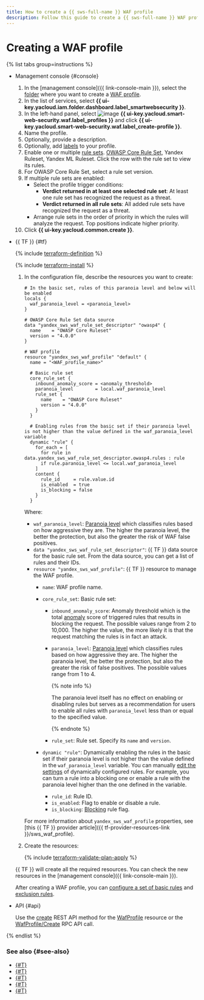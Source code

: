 ```yaml
---
title: How to create a {{ sws-full-name }} WAF profile
description: Follow this guide to create a {{ sws-full-name }} WAF profile.
---
```


# Creating a WAF profile

{% list tabs group=instructions %}

- Management console {#console}

  1. In the [management console]({{ link-console-main }}), select the [folder](../../resource-manager/concepts/resources-hierarchy.md#folder) where you want to create a [WAF profile](../concepts/waf.md).
  1. In the list of services, select **{{ ui-key.yacloud.iam.folder.dashboard.label_smartwebsecurity }}**.
  1. In the left-hand panel, select ![image](../../_assets/smartwebsecurity/waf.svg) **{{ ui-key.yacloud.smart-web-security.waf.label_profiles }}** and click **{{ ui-key.yacloud.smart-web-security.waf.label_create-profile }}**.
  1. Name the profile.
  1. Optionally, provide a description.
  1. Optionally, add [labels](../../resource-manager/concepts/labels.md) to your profile.
  1. Enable one or multiple [rule sets](../concepts/waf.md#rules-set). [OWASP Core Rule Set](https://coreruleset.org/), Yandex Ruleset, Yandex ML Ruleset. Click the row with the rule set to view its rules.
  1. For OWASP Core Rule Set, select a rule set version.
  1. If multiple rule sets are enabled:
     * Select the profile trigger conditions:
       * **Verdict returned in at least one selected rule set**: At least one rule set has recognized the request as a threat.
       * **Verdict returned in all rule sets**: All added rule sets have recognized the request as a threat.
     * Arrange rule sets in the order of priority in which the rules will analyze the request. Top positions indicate higher priority.
  1. Click **{{ ui-key.yacloud.common.create }}**.

- {{ TF }} {#tf}

  {% include [terraform-definition](../../_tutorials/_tutorials_includes/terraform-definition.md) %}

  {% include [terraform-install](../../_includes/terraform-install.md) %}

  1. In the configuration file, describe the resources you want to create:

      ```hcl
      # In the basic set, rules of this paranoia level and below will be enabled
      locals {
        waf_paranoia_level = <paranoia_level>
      }

      # OWASP Core Rule Set data source
      data "yandex_sws_waf_rule_set_descriptor" "owasp4" {
        name    = "OWASP Core Ruleset"
        version = "4.0.0"
      }

      # WAF profile
      resource "yandex_sws_waf_profile" "default" {
        name = "<WAF_profile_name>"

        # Basic rule set
        core_rule_set {
          inbound_anomaly_score = <anomaly_threshold>
          paranoia_level        = local.waf_paranoia_level
          rule_set {
            name    = "OWASP Core Ruleset"
            version = "4.0.0"
          }
        }

        # Enabling rules from the basic set if their paranoia level is not higher than the value defined in the waf_paranoia_level variable
        dynamic "rule" {
          for_each = [
            for rule in data.yandex_sws_waf_rule_set_descriptor.owasp4.rules : rule
            if rule.paranoia_level <= local.waf_paranoia_level
          ]
          content {
            rule_id     = rule.value.id
            is_enabled  = true
            is_blocking = false
          }
        }
      ```

      Where:
      * `waf_paranoia_level`: [Paranoia level](../concepts/waf.md#paranoia) which classifies rules based on how aggressive they are. The higher the paranoia level, the better the protection, but also the greater the risk of WAF false positives.
      * `data "yandex_sws_waf_rule_set_descriptor"`: {{ TF }} data source for the basic rule set. From the data source, you can get a list of rules and their IDs.
      * `resource "yandex_sws_waf_profile"`: {{ TF }} resource to manage the WAF profile.
         * `name`: WAF profile name.
         * `core_rule_set`: Basic rule set:
            * `inbound_anomaly_score`: Anomaly threshold which is the total [anomaly](../concepts/waf.md#anomaly) score of triggered rules that results in blocking the request. The possible values range from 2 to 10,000. The higher the value, the more likely it is that the request matching the rules is in fact an attack.
            * `paranoia_level`: [Paranoia level](../concepts/waf.md#paranoia) which classifies rules based on how aggressive they are. The higher the paranoia level, the better the protection, but also the greater the risk of false positives. The possible values range from 1 to 4.

              {% note info %}

              The paranoia level itself has no effect on enabling or disabling rules but serves as a recommendation for users to enable all rules with `paranoia_level` less than or equal to the specified value.

              {% endnote %}

            * `rule_set`: Rule set. Specify its `name` and `version`.

         * `dynamic "rule"`: Dynamically enabling the rules in the basic set if their paranoia level is not higher than the value defined in the `waf_paranoia_level` variable. You can manually [edit the settings](configure-set-rules.md) of dynamically configured rules. For example, you can turn a rule into a blocking one or enable a rule with the paranoia level higher than the one defined in the variable.
            * `rule_id`: Rule ID.
            * `is_enabled`: Flag to enable or disable a rule.
            * `is_blocking`: [Blocking](../concepts/waf.md#anomaly) rule flag.

      For more information about `yandex_sws_waf_profile` properties, see [this {{ TF }} provider article]({{ tf-provider-resources-link }}/sws_waf_profile).

  1. Create the resources:

       {% include [terraform-validate-plan-apply](../../_tutorials/_tutorials_includes/terraform-validate-plan-apply.md) %}

  {{ TF }} will create all the required resources. You can check the new resources in the [management console]({{ link-console-main }}).

  After creating a WAF profile, you can [configure a set of basic rules](configure-set-rules.md) and [exclusion rules](exclusion-rule-add).

- API {#api}

  Use the [create](../waf/api-ref/WafProfile/create.md) REST API method for the [WafProfile](../waf/api-ref/WafProfile/) resource or the [WafProfile/Create](../waf/api-ref/grpc/WafProfile/create.md) RPC API call.

{% endlist %}

### See also {#see-also}

* [{#T}](configure-set-rules.md)
* [{#T}](rule-add.md)
* [{#T}](profile-update.md)
* [{#T}](../tutorials/sws-basic-protection.md)
* [{#T}](waf-profile-delete.md)
